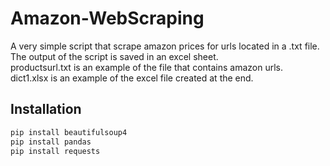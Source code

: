 # Amazon-WebScraping
A very simple script that scrape amazon prices for urls located in a .txt file. <br />
The output of the script is saved in an excel sheet. <br />
productsurl.txt is an example of the file that contains amazon urls. <br />
dict1.xlsx is an example of the excel file created at the end. <br />

## Installation
```bash
pip install beautifulsoup4
pip install pandas
pip install requests
```

